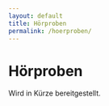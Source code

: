 ```yaml
---
layout: default
title: Hörproben
permalink: /hoerproben/
---
```


Hörproben
=========

Wird in Kürze bereitgestellt.